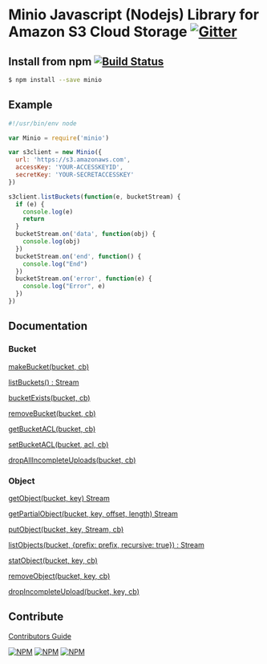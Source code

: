 # Minio Javascript (Nodejs) Library for Amazon S3 Cloud Storage [![Gitter](https://badges.gitter.im/Join%20Chat.svg)](https://gitter.im/minio/minio?utm_source=badge&utm_medium=badge&utm_campaign=pr-badge&utm_content=badge)

## Install from npm [![Build Status](https://travis-ci.org/minio/minio-js.svg)](https://travis-ci.org/minio/minio-js)

```sh
$ npm install --save minio
```

## Example

```js
#!/usr/bin/env node

var Minio = require('minio')

var s3client = new Minio({
  url: 'https://s3.amazonaws.com',
  accessKey: 'YOUR-ACCESSKEYID',
  secretKey: 'YOUR-SECRETACCESSKEY'
})

s3client.listBuckets(function(e, bucketStream) {
  if (e) {
    console.log(e)
    return
  }
  bucketStream.on('data', function(obj) {
    console.log(obj)
  })
  bucketStream.on('end', function() {
    console.log("End")
  })
  bucketStream.on('error', function(e) {
    console.log("Error", e)
  })
})
```

## Documentation

### Bucket

[makeBucket(bucket, cb)](src/examples/make-bucket.js)

[listBuckets() : Stream](src/examples/list-buckets.js)

[bucketExists(bucket, cb)](src/examples/bucket-exists.js)

[removeBucket(bucket, cb)](src/examples/remove-bucket.js)

[getBucketACL(bucket, cb)](src/examples/get-bucket-acl.js)

[setBucketACL(bucket, acl, cb)](src/examples/set-bucket-acl.js)

[dropAllIncompleteUploads(bucket, cb)](src/examples/drop-incomplete-upload.js)

### Object

[getObject(bucket, key) Stream](src/examples/get-object.js)

[getPartialObject(bucket, key, offset, length) Stream](src/examples/get-partialobject.js)

[putObject(bucket, key, Stream, cb)](src/examples/put-object.js)

[listObjects(bucket, {prefix: prefix, recursive: true}) : Stream](src/examples/list-objects.js)

[statObject(bucket, key, cb)](src/examples/stat-object.js)

[removeObject(bucket, key, cb)](src/examples/remove-object.js)

[dropIncompleteUpload(bucket, key, cb)](src/examples/drop-incomplete-upload.js)

## Contribute

[Contributors Guide](./CONTRIBUTING.md)

[![NPM](https://img.shields.io/npm/v/minio.svg)](https://www.npmjs.com/package/minio)
[![NPM](https://img.shields.io/npm/l/minio.svg)](https://www.npmjs.com/package/minio)
[![NPM](https://img.shields.io/npm/dm/minio.svg)](https://www.npmjs.com/package/minio)
